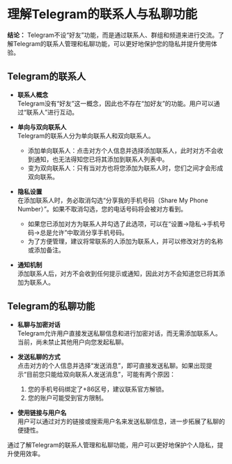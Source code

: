 # 理解Telegram的联系人与私聊功能

**结论：** Telegram不设“好友”功能，而是通过联系人、群组和频道来进行交流。了解Telegram的联系人管理和私聊功能，可以更好地保护您的隐私并提升使用体验。

## Telegram的联系人

- **联系人概念**  
  Telegram没有“好友”这一概念，因此也不存在“加好友”的功能。用户可以通过“联系人”进行互动。

- **单向与双向联系人**  
  Telegram的联系人分为单向联系人和双向联系人。  
  - 添加单向联系人：点击对方个人信息并选择添加联系人，此时对方不会收到通知，也无法得知您已将其添加到联系人列表中。  
  - 变为双向联系人：只有当对方也将您添加为联系人时，您们之间才会形成双向联系。

- **隐私设置**  
  在添加联系人时，务必取消勾选“分享我的手机号码（Share My Phone Number）”。如果不取消勾选，您的电话号码将会被对方看到。  
  - 如果您已添加对方为联系人并勾选了此选项，可以在“设置→隐私→手机号码→总是允许”中取消分享手机号码。  
  - 为了方便管理，建议将常联系的人添加为联系人，并可以修改对方的名称或添加备注。

- **通知机制**  
  添加联系人后，对方不会收到任何提示或通知，因此对方不会知道您已将其添加为联系人。

## Telegram的私聊功能

- **私聊与加密对话**  
  Telegram允许用户直接发送私聊信息和进行加密对话，而无需添加联系人。当前，尚未禁止其他用户向您发起私聊。

- **发送私聊的方式**  
  点击对方的个人信息并选择“发送消息”，即可直接发送私聊。如果出现提示“目前您只能给双向联系人发送消息”，可能有两个原因：  
  1. 您的手机号码绑定了+86区号，建议联系官方解锁。  
  2. 您的账户可能受到官方限制。

- **使用链接与用户名**  
  用户可以通过对方的链接或搜索用户名来发送私聊信息，进一步拓展了私聊的便捷性。

通过了解Telegram的联系人管理和私聊功能，用户可以更好地保护个人隐私，提升使用效率。